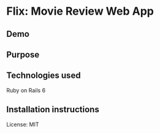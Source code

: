 # Flix: Movie Review Web App

## Demo

## Purpose

## Technologies used
Ruby on Rails 6

## Installation instructions

License: MIT
